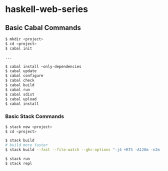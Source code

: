 # haskell-web-series

## Basic Cabal Commands

```bash
$ mkdir <project>
$ cd <project>
$ cabal init

...

$ cabal install —only-dependencies
$ cabal update
$ cabal configure
$ cabal check
$ cabal build
$ cabal run
$ cabal sdist
$ cabal upload
$ cabal install

```

### Basic Stack Commands

```bash
$ stack new <project>
$ cd <project>

$ stack build
# build more faster
$ stack build --fast --file-watch --ghc-options "-j4 +RTS -A128m -n2m -RTS"

$ stack run
$ stack repl
```
